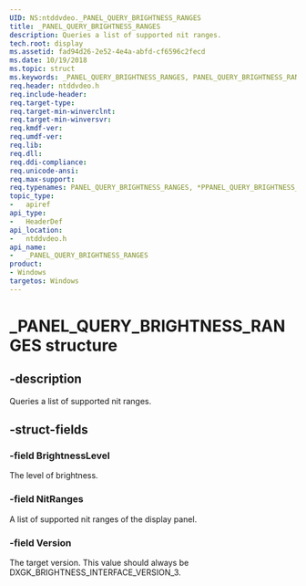 ```yaml
---
UID: NS:ntddvdeo._PANEL_QUERY_BRIGHTNESS_RANGES
title: _PANEL_QUERY_BRIGHTNESS_RANGES
description: Queries a list of supported nit ranges.
tech.root: display
ms.assetid: fad94d26-2e52-4e4a-abfd-cf6596c2fecd
ms.date: 10/19/2018
ms.topic: struct
ms.keywords: _PANEL_QUERY_BRIGHTNESS_RANGES, PANEL_QUERY_BRIGHTNESS_RANGES, *PPANEL_QUERY_BRIGHTNESS_RANGES,
req.header: ntddvdeo.h
req.include-header:
req.target-type:
req.target-min-winverclnt:
req.target-min-winversvr:
req.kmdf-ver:
req.umdf-ver:
req.lib:
req.dll:
req.ddi-compliance:
req.unicode-ansi:
req.max-support:
req.typenames: PANEL_QUERY_BRIGHTNESS_RANGES, *PPANEL_QUERY_BRIGHTNESS_RANGES
topic_type:
-	apiref
api_type:
-	HeaderDef
api_location:
-	ntddvdeo.h
api_name:
-	_PANEL_QUERY_BRIGHTNESS_RANGES
product: 
- Windows
targetos: Windows
---
```


# _PANEL_QUERY_BRIGHTNESS_RANGES structure

## -description

Queries a list of supported nit ranges.

## -struct-fields

### -field BrightnessLevel

The level of brightness.

### -field NitRanges

A list of supported nit ranges of the display panel.

### -field Version

The target version. This value should always be DXGK_BRIGHTNESS_INTERFACE_VERSION_3.
